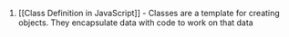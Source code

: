 1. [[Class Definition in JavaScript]] - Classes are a template for creating objects. They encapsulate data with code to work on that data